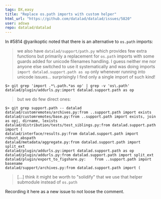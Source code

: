 ```yaml
---
tags: DX,easy
title: "Replace os.path imports with custom helper"
html_url: "https://github.com/datalad/datalad/issues/5820"
user: adswa
repo: datalad/datalad
---
```


In #5814 @yarikoptic noted that there is an alternative to ``os.path`` imports:

> we also have `datalad/support/path.py` which provides few extra functions but primarily a replacement for `os.path` imports with some guards added for unicode filenames handling.  I guess neither me nor anyone else switched to use it systematically and was doing imports `import datalad.support.path as op` only whenever running into unicode issues... surprisingly I find only a single import of such kind!
```shell
$> git grep 'import .*\.path.*as op' | grep -v 'os\.path'
datalad/plugin/addurls.py:import datalad.support.path as op
```
>but we do few direct ones:

```shell
$> git grep support.path -- datalad
datalad/customremotes/archives.py:from ..support.path import exists
datalad/customremotes/base.py:from ..support.path import exists, join as opj, dirname, lexists
datalad/distribution/tests/test_siblings.py:from datalad.support.path import (
datalad/interface/results.py:from datalad.support.path import robust_abspath
datalad/metadata/aggregate.py:from datalad.support.path import split_ext
datalad/plugin/addurls.py:import datalad.support.path as op
datalad/plugin/addurls.py:from datalad.support.path import split_ext
datalad/plugin/export_to_figshare.py:    from ..support.path import basename
datalad/support/archives.py:from datalad.support.path import (
``` 

> [...] think it might be worth to "solidify" that we use that helper submodule instead of `os.path`

Recording it here as a new issue to not loose the comment. 
